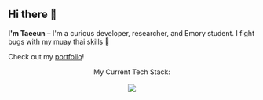 ## Hi there 👋

**I'm Taeeun** – I'm a curious developer, researcher, and Emory student. I fight bugs with my muay thai skills 🥊

Check out my [portfolio](https://taeeunkim.vercel.app/)!
<br/>

<p align="center">
  My Current Tech Stack:
  <br/>
  <br/>
  <a href="https://skillicons.dev">
    <img src="https://skillicons.dev/icons?i=js,ts,html,css,tailwind,nodejs,nextjs,react,py,pytorch,postgres,django,docker,figma" />
  </a>
</p>


<!--
**esunn0412/esunn0412** is a ✨ _special_ ✨ repository because its `README.md` (this file) appears on your GitHub profile.

Here are some ideas to get you started:

- 🔭 I’m currently working on ...
- 🌱 I’m currently learning ...
- 👯 I’m looking to collaborate on ...
- 🤔 I’m looking for help with ...
- 💬 Ask me about ...
- 📫 How to reach me: ...
- 😄 Pronouns: ...
- ⚡ Fun fact: ...
-->
